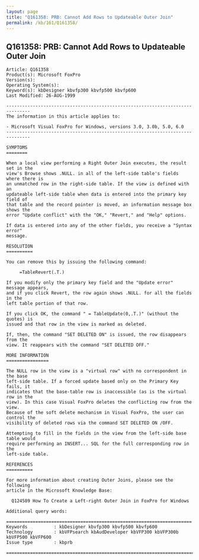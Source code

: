 ```yaml
---
layout: page
title: "Q161358: PRB: Cannot Add Rows to Updateable Outer Join"
permalink: /kb/161/Q161358/
---
```


## Q161358: PRB: Cannot Add Rows to Updateable Outer Join

	Article: Q161358
	Product(s): Microsoft FoxPro
	Version(s): 
	Operating System(s): 
	Keyword(s): kbDesigner kbvfp300 kbvfp500 kbvfp600
	Last Modified: 26-AUG-1999
	
	-------------------------------------------------------------------------------
	The information in this article applies to:
	
	- Microsoft Visual FoxPro for Windows, versions 3.0, 3.0b, 5.0, 6.0 
	-------------------------------------------------------------------------------
	
	SYMPTOMS
	========
	
	When a local view performing a Right Outer Join executes, the result set in the
	view's Browse shows .NULL. in all of the left-side table's fields where there is
	an unmatched row in the right-side table. If the view is defined with an
	updateable left-side table when data is entered into the primary key field of
	that table and the record pointer is moved, an information message box shows the
	error "Update conflict" with the "OK," "Revert," and "Help" options.
	
	If data is entered into any of the other fields, you receive a "Syntax error"
	message.
	
	RESOLUTION
	==========
	
	You can remove this by issuing the following command:
	
	     =TableRevert(.T.)
	
	If you modify only the primary key field and the "Update error" message appears,
	and if you click Revert, the row again shows .NULL. for all the fields in the
	left table portion of that row.
	
	If you click OK, the command " = TableUpdate(0,.T.)" (without the quotes) is
	issued and that row in the view is marked as deleted.
	
	If, then, the command "SET DELETED ON" is issued, the row disappears from the
	view. It reappears with the command "SET DELETED OFF."
	
	MORE INFORMATION
	================
	
	The NULL row in the view is a "virtual row" with no correspondent in the base
	left-side table. If a forced update based only on the Primary Key fails, it
	indicates that the base-table row is inaccessible (as is the virtual row in the
	view). In this case Visual FoxPro deletes the conflicting row from the view.
	Because of the soft delete mechanism in Visual FoxPro, the user can control the
	visibility of deleted rows via the command SET DELETED ON /OFF.
	
	Attempting to fill in the fields in the view from the left-side base table would
	require performing an INSERT... SQL for the full corresponding row in the
	left-side table.
	
	REFERENCES
	==========
	
	For more information about creating Outer Joins, please see the following
	article in the Microsoft Knowledge Base:
	
	  Q124589 How To Create a Left-right Outer Join in FoxPro for Windows
	
	Additional query words:
	
	======================================================================
	Keywords          : kbDesigner kbvfp300 kbvfp500 kbvfp600 
	Technology        : kbVFPsearch kbAudDeveloper kbVFP300 kbVFP300b kbVFP500 kbVFP600
	Issue type        : kbprb
	
	=============================================================================
	
